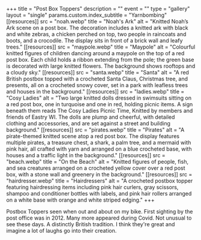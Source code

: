 +++
title = "Post Box Toppers"
description = ""
event = ""
type = "gallery"
layout = "single"
params.custom.index_subtitle = "Yarnbombing"
[[resources]]
src = "noah.webp"
title = "Noah's Ark"
alt = "Knitted Noah’s Ark scene on a post box. The decoration includes a knitted ark with black and white zebras, a chicken perched on top, two people in raincoats and boots, and a crocodile. The display sits in front of a brick wall and leafy trees."
[[resources]]
src = "maypole.webp" 
title = "Maypole"
alt = "Colourful knitted figures of children dancing around a maypole on the top of a red post box. Each child holds a ribbon extending from the pole; the green base is decorated with large knitted flowers. The background shows rooftops and a cloudy sky."
[[resources]]
src = "santa.webp"
title = "Santa"
alt = "A red British postbox topped with a crocheted Santa Claus, Christmas tree, and presents, all on a crocheted snowy cover, set in a park with leafless trees and houses in the background."
[[resources]]
src = "ladies.webp"
title = "Cosy Ladies"
alt = "Two large knitted dolls dressed in swimsuits sitting on a red post box, one in turquoise and one in red, holding picnic items. A sign beneath them reads The Cosy Ladies Picnic Time, Knitted by members and friends of Eastry WI. The dolls are plump and cheerful, with detailed clothing and accessories, and are set against a street and building background."
[[resources]]
src = "pirates.webp"
title = "Pirates"
alt = "A pirate-themed knitted scene atop a red post box. The display features multiple pirates, a treasure chest, a shark, a palm tree, and a mermaid with pink hair, all crafted with yarn and arranged on a blue crocheted base, with houses and a traffic light in the background."
[[resources]]
src = "beach.webp"
title = "On the Beach"
alt = "Knitted figures of people, fish, and sea creatures arranged on a crocheted yellow cover over a red post box, with a stone wall and greenery in the background."
[[resources]]
src = "hairdresser.webp"
title = "Hairdressers"
alt = "A crocheted postbox topper featuring hairdressing items including pink hair curlers, gray scissors, shampoo and conditioner bottles with labels, and pink hair rollers arranged on a white base with orange and white striped edging."
+++

Postbox Toppers seen when out and about on my bike. First sighting by the post office was in 2012. Many more appeared during Covid. Not unusual to see these days. A distinctly British tradition. I think they're great and imagine a lot of laughs go into their creation.






